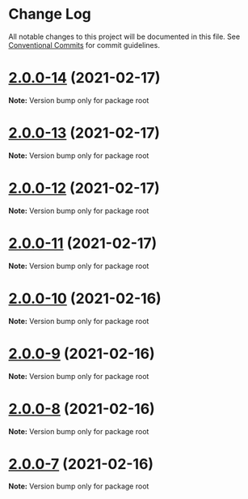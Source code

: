 # Change Log

All notable changes to this project will be documented in this file.
See [Conventional Commits](https://conventionalcommits.org) for commit guidelines.

# [2.0.0-14](https://github.com/Mzaien/next-redirects/compare/v2.0.0-13...v2.0.0-14) (2021-02-17)

**Note:** Version bump only for package root





# [2.0.0-13](https://github.com/Mzaien/next-redirects/compare/v2.0.0-12...v2.0.0-13) (2021-02-17)

**Note:** Version bump only for package root





# [2.0.0-12](https://github.com/Mzaien/next-redirects/compare/v2.0.0-11...v2.0.0-12) (2021-02-17)

**Note:** Version bump only for package root





# [2.0.0-11](https://github.com/Mzaien/next-redirects/compare/v2.0.0-10...v2.0.0-11) (2021-02-17)

**Note:** Version bump only for package root





# [2.0.0-10](https://github.com/Mzaien/next-redirects/compare/v2.0.0-9...v2.0.0-10) (2021-02-16)

**Note:** Version bump only for package root





# [2.0.0-9](https://github.com/Mzaien/next-redirects/compare/v2.0.0-8...v2.0.0-9) (2021-02-16)

**Note:** Version bump only for package root





# [2.0.0-8](https://github.com/Mzaien/next-redirects/compare/v2.0.0-7...v2.0.0-8) (2021-02-16)

**Note:** Version bump only for package root





# [2.0.0-7](https://github.com/Mzaien/next-redirects/compare/v2.0.0-6...v2.0.0-7) (2021-02-16)

**Note:** Version bump only for package root
